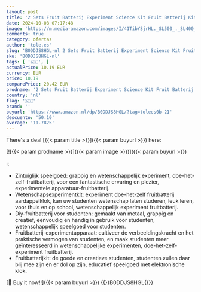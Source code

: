```yaml
---
layout: post
title: '2 Sets Fruit Batterij Experiment Science Kit Fruit Batterij Kits School Fruit Batterij Maken Kit Wetenschap Speelgoed Zintuiglijk Speeltje Student Aanbod Studenten Accessoire LALAFINA'
date: 2024-10-08 07:17:48
image: 'https://m.media-amazon.com/images/I/41TibYSjrHL._SL500_._SL400_.jpg'
comments: true
category: ofertas
author: 'tole.es'
slug: 'B0DDJS8HGL-nl 2 Sets Fruit Batterij Experiment Science Kit Fruit...'
sku: 'B0DDJS8HGL-nl'
tags: [ '🇳🇱', ]
actualPrice: 10.19 EUR
currency: EUR
price: 10.19
comparePrice: 20.42 EUR
prodname: '2 Sets Fruit Batterij Experiment Science Kit Fruit Batterij Kits School Fruit Batterij Maken Kit Wetenschap Speelgoed Zintuiglijk Speeltje Student Aanbod Studenten Accessoire LALAFINA'
country: 'nl'
flag: '🇳🇱'
brand: ''
buyurl: 'https://www.amazon.nl/dp/B0DDJS8HGL/?tag=tolees0b-21'
descuento: '50.10'
average: '11.7825'
---
```


There's a deal [{{< param title >}}]({{< param buyurl >}})  here:

[![{{< param prodname >}}]({{< param image >}})]({{< param buyurl >}})

ℹ️:

- Zintuiglijk speelgoed: grappig en wetenschappelijk experiment, doe-het-zelf-fruitbatterij, voor een fantastische ervaring en plezier, experimentele apparatuur-fruitbatterij.
- Wetenschapsexperimentkit: experiment doe-het-zelf fruitbatterij aardappelklok, kan uw studenten wetenschap laten studeren, leuk leren, voor thuis en op school, wetenschappelijk experiment fruitbatterij.
- Diy-fruitbatterij voor studenten: gemaakt van metaal, grappig en creatief, eenvoudig en handig in gebruik voor studenten, wetenschappelijk speelgoed voor studenten.
- Fruitbatterij-experimentapparaat: cultiveer de verbeeldingskracht en het praktische vermogen van studenten, en maak studenten meer geïnteresseerd in wetenschappelijke experimenten, doe-het-zelf-experiment fruitbatterij.
- Fruitbatterijkit: de goede en creatieve studenten, studenten zullen daar blij mee zijn en er dol op zijn, educatief speelgoed met elektronische klok.

[🛒 Buy it now!!]({{< param buyurl >}})
{{<world>}}B0DDJS8HGL{{</world>}}
